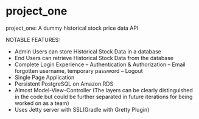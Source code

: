 # project_one
project_one: A dummy historical stock price data API

NOTABLE FEATURES:

- Admin Users can store Historical Stock Data in a database
- End Users can retrieve Historical Stock Data from the database
- Complete Login Experience
	– Authentication & Authorization
	– Email forgotten username, temporary password
	– Logout
- Single Page Application
- Persistent PostgreSQL on Amazon RDS
- Almost Model-View-Controller 
  (The layers can be clearly distinguished in the code but could be 
 	further separated in future iterations for being worked on as a team)
- Uses Jetty server with SSL(Gradle with Gretty Plugin)
